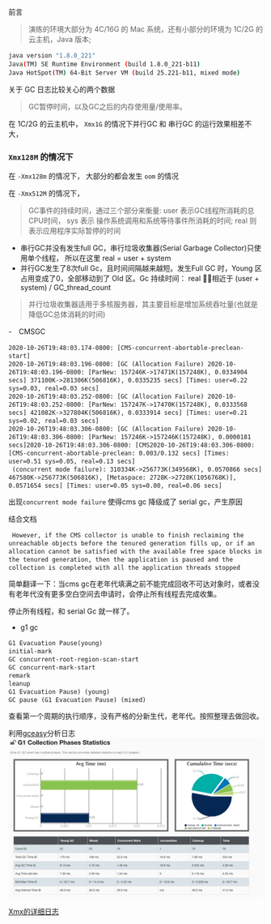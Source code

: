 
前言
> 演练的环境大部分为 4C/16G 的 Mac 系统，还有小部分的环境为 1C/2G 的云主机，Java 版本;

```bash
java version "1.8.0_221"
Java(TM) SE Runtime Environment (build 1.8.0_221-b11)
Java HotSpot(TM) 64-Bit Server VM (build 25.221-b11, mixed mode)
```
关于 GC 日志比较关心的两个数据
> GC暂停时间，以及GC之后的内存使用量/使用率。

在 1C/2G 的云主机中， `Xmx1G` 的情况下并行GC 和 串行GC 的运行效果相差不大，

### `Xmx128M` 的情况下
在 `-Xmx128m` 的情况下， 大部分的都会发生 `oom` 的情况
>

在 `-Xmx512M` 的情况下，
> GC事件的持续时间，通过三个部分来衡量: user 表示GC线程所消耗的总CPU时间， sys 表示 操作系统调用和系统等待事件所消耗的时间; real 则表示应用程序实际暂停的时间

- 串行GC并没有发生full GC，串行垃圾收集器(Serial Garbage Collector)只使用单个线程， 所以在这里 real = user + system
- 并行GC发生了8次full Gc，且时间间隔越来越短。发生Full GC 时，Young 区占用变成了0，全部移动到了 Old 区。Gc 持续时间： real 相近于 (user + system) / GC_thread_count
> 并行垃圾收集器适用于多核服务器，其主要目标是增加系统吞吐量(也就是降低GC总体消耗的时间)

-　CMSGC
```
2020-10-26T19:48:03.174-0800: [CMS-concurrent-abortable-preclean-start]
2020-10-26T19:48:03.196-0800: [GC (Allocation Failure) 2020-10-26T19:48:03.196-0800: [ParNew: 157246K->17471K(157248K), 0.0334904 secs] 371100K->281306K(506816K), 0.0335235 secs] [Times: user=0.22 sys=0.03, real=0.03 secs]
2020-10-26T19:48:03.252-0800: [GC (Allocation Failure) 2020-10-26T19:48:03.252-0800: [ParNew: 157247K->17470K(157248K), 0.0333568 secs] 421082K->327804K(506816K), 0.0333914 secs] [Times: user=0.21 sys=0.02, real=0.03 secs]
2020-10-26T19:48:03.306-0800: [GC (Allocation Failure) 2020-10-26T19:48:03.306-0800: [ParNew: 157246K->157246K(157248K), 0.0000181 secs]2020-10-26T19:48:03.306-0800: [CMS2020-10-26T19:48:03.306-0800: [CMS-concurrent-abortable-preclean: 0.003/0.132 secs] [Times: user=0.51 sys=0.05, real=0.13 secs]
 (concurrent mode failure): 310334K->256773K(349568K), 0.0570866 secs] 467580K->256773K(506816K), [Metaspace: 2728K->2728K(1056768K)], 0.0571654 secs] [Times: user=0.05 sys=0.00, real=0.06 secs]
```
出现`concurrent mode failure` 使得cms gc 降级成了 serial gc，产生原因

结合文档
```
 However, if the CMS collector is unable to finish reclaiming the unreachable objects before the tenured generation fills up, or if an allocation cannot be satisfied with the available free space blocks in the tenured generation, then the application is paused and the collection is completed with all the application threads stopped
```
简单翻译一下：当cms gc在老年代填满之前不能完成回收不可达对象时，或者没有老年代没有更多空白空间去申请时，会停止所有线程去完成收集。

停止所有线程，和 serial Gc 就一样了。

- g1 gc

```
G1 Evacuation Pause(young)
initial-mark
GC concurrent-root-region-scan-start
GC concurrent-mark-start
remark
leanup
G1 Evacuation Pause) (young)
GC pause (G1 Evacuation Pause) (mixed)
```
查看第一个周期的执行顺序，没有严格的分新生代，老年代。按照整理去做回收。

利用[gceasy](https://gceasy.io/)分析日志
![g1 log](../image/g1log.jpg)

[Xmx的详细日志](./Xmx512M)
